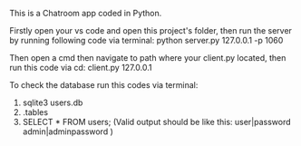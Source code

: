 This is a Chatroom app coded in Python.

Firstly open your vs code and open this project's folder, then run the server by running following code via terminal:
python server.py 127.0.0.1 -p 1060

Then open a cmd then navigate to path where your client.py located, then run this code via cd:
client.py 127.0.0.1

To check the database run this codes via terminal:
1) sqlite3 users.db
2) .tables
3) SELECT * FROM users;
(Valid output should be like this:
user|password
admin|adminpassword
)
